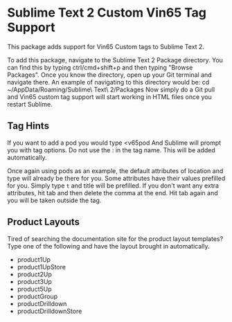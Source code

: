 # Sublime Text 2 Custom Vin65 Tag Support
This package adds support for Vin65 Custom tags to Sublime Text 2.

To add this package, navigate to the Sublime Text 2 Package directory. You can find this by typing ctrl/cmd+shift+p and then typing "Browse Packages".
Once you know the directory, open up your Git terminal and navigate there.
An example of navigating to this directory would be:
	cd ~/AppData/Roaming/Sublime\ Text\ 2/Packages
Now simply do a Git pull and Vin65 custom tag support will start working in HTML files once you restart Sublime.

## Tag Hints
If you want to add a pod you would type
	<v65pod
And Sublime will prompt you with tag options. Do not use the : in the tag name. This will be added automatically.

Once again using pods as an example, the default attributes of location and type will already be there for you.
Some attributes have their values prefilled for you. Simply type `t` and title will be prefilled. If you don't want any extra attributes, hit tab and then delete the comma at the end. Hit tab again and you will be taken outside the tag.

## Product Layouts
Tired of searching the documentation site for the product layout templates? Type one of the following and have the layout brought in automatically.
- product1Up
- product1UpStore
- product2Up
- product3Up
- product5Up
- productGroup
- productDrilldown
- productDrilldownStore